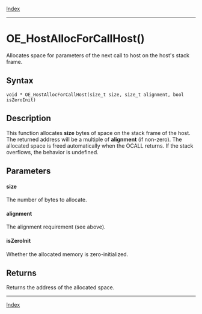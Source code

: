 [Index](index.md)

---
# OE_HostAllocForCallHost()

Allocates space for parameters of the next call to host on the host's stack frame.

## Syntax

    void * OE_HostAllocForCallHost(size_t size, size_t alignment, bool isZeroInit)
## Description 

This function allocates **size** bytes of space on the stack frame of the host. The returned address will be a multiple of **alignment** (if non-zero). The allocated space is freed automatically when the OCALL returns. If the stack overflows, the behavior is undefined.



## Parameters

#### size

The number of bytes to allocate.

#### alignment

The alignment requirement (see above).

#### isZeroInit

Whether the allocated memory is zero-initialized.

## Returns

Returns the address of the allocated space.

---
[Index](index.md)

